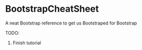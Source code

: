 # BootstrapCheatSheet
A neat Bootstrap reference to get us Bootstraped for Bootstrap

TODO:
1. Finish tutorial
